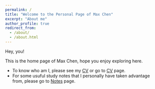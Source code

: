 ```yaml
---
permalink: /
title: "Welcome to the Personal Page of Max Chen"
excerpt: "About me"
author_profile: true
redirect_from: 
  - /about/
  - /about.html
--- 
```


 
Hey, you!         

This is the home page of Max Chen, hope you enjoy exploring here.          
- To know who am I, please see my [CV](https://github.com/MaxGniluynehc/maxgniluynehc.github.io/blob/master/CV/CHEN-Yuling-CV1.pdf) or go to [CV](https://maxgniluynehc.github.io/cv/) page. 
- For some usuful study notes that I personally have taken advantage from, please go to [Notes](https://maxgniluynehc.github.io/notes/) page.      














 






